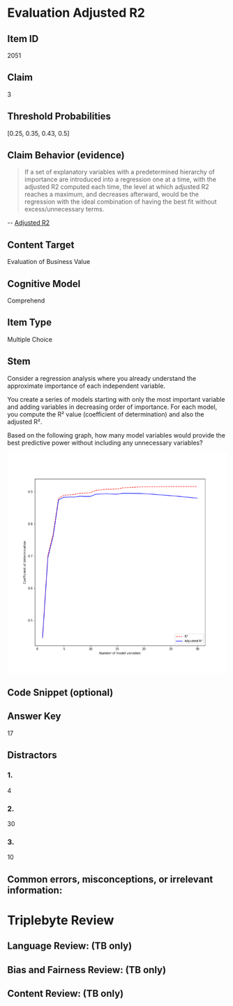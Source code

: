 # Evaluation Adjusted R2

## Item ID
2051

## Claim
3

## Threshold Probabilities
[0.25, 0.35, 0.43, 0.5]

## Claim Behavior (evidence)
> If a set of explanatory variables with a predetermined hierarchy of importance are introduced into a regression one at a time, with the adjusted R2 computed each time, the level at which adjusted R2 reaches a maximum, and decreases afterward, would be the regression with the ideal combination of having the best fit without excess/unnecessary terms.

-- [Adjusted R2](https://en.wikipedia.org/wiki/Coefficient_of_determination#Adjusted_R2)

## Content Target
Evaluation of Business Value

## Cognitive Model
Comprehend

## Item Type
Multiple Choice

## Stem
Consider a regression analysis where you already understand the approximate importance of each independent variable. 

You create a series of models starting with only the most important variable and adding variables in decreasing order of importance. For each model, you compute the R² value (coefficient of determination) and also the adjusted R². 

Based on the following graph, how many model variables would provide the best predictive power without including any unnecessary variables?

![Adjusted R2 vs Number of Variables](./3-evaluation-adjusted-r2-vs-variables.png)

## Code Snippet (optional)

## Answer Key
17

## Distractors
### 1.
4

### 2.
30

### 3.
10

## Common errors, misconceptions, or irrelevant information:

# Triplebyte Review

## Language Review: (TB only)

## Bias and Fairness Review: (TB only)

## Content Review: (TB only)
